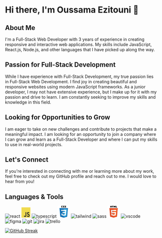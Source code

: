 # Hi there, I'm Oussama Ezitouni 👋

## About Me

I'm a Full-Stack Web Developer with 3 years of experience in creating responsive and interactive web applications. My skills include JavaScript, React.js, Node.js, and other languages that I have picked up along the way.

## Passion for Full-Stack Development

While I have experience with Full-Stack Development, my true passion lies in Full-Stack Web Development. I find joy in creating beautiful and responsive websites using modern JavaScript frameworks. As a junior developer, I may not have extensive experience, but I make up for it with my passion and drive to learn. I am constantly seeking to improve my skills and knowledge in this field.

## Looking for Opportunities to Grow

I am eager to take on new challenges and contribute to projects that make a meaningful impact. I am looking for an opportunity to join a company where I can grow and learn as a Full-Stack Developer and where I can put my skills to use in real-world projects.

## Let's Connect

If you're interested in connecting with me or learning more about my work, feel free to check out my GitHub profile and reach out to me. I would love to hear from you!


## Languages & Tools

<p>
<img src="https://cdn.jsdelivr.net/gh/devicons/devicon/icons/react/react-original.svg" alt="react" width="35" height="35"/>
<img src="https://raw.githubusercontent.com/devicons/devicon/master/icons/javascript/javascript-original.svg" alt="javascript" width="30" height="35"/>
<img src="https://cdn.jsdelivr.net/gh/devicons/devicon/icons/typescript/typescript-plain.svg" alt="typescript" width="30" height="35"/>
<img src="https://raw.githubusercontent.com/devicons/devicon/master/icons/css3/css3-original-wordmark.svg" alt="css3" width="40" height="40"/>
<img src="https://cdn.jsdelivr.net/gh/devicons/devicon/icons/tailwindcss/tailwindcss-plain.svg" alt="tailwind" width="35" height="35" />        
<img src="https://cdn.jsdelivr.net/gh/devicons/devicon/icons/sass/sass-original.svg" alt="sass" width="35" height="35"/>
<img src="https://raw.githubusercontent.com/devicons/devicon/master/icons/html5/html5-original-wordmark.svg" alt="html5" width="40" height="40"/>
<img src="https://cdn.jsdelivr.net/gh/devicons/devicon/icons/vscode/vscode-original.svg" alt="vscode" width="35" height="35"/>
<img src="https://cdn.jsdelivr.net/gh/devicons/devicon/icons/figma/figma-original.svg" alt="figma" width="30" height="35"/>
<img src="https://cdn.jsdelivr.net/gh/devicons/devicon/icons/git/git-original.svg" alt="git" width="35" height="35"/>
<img src="https://cdn.jsdelivr.net/gh/devicons/devicon/icons/jira/jira-original.svg" alt="jira" width="35" height="35"/>
<img src="https://cdn.jsdelivr.net/gh/devicons/devicon/icons/trello/trello-plain.svg" alt="trello" width="30" height="30"/>
</p>





[![GitHub Streak](https://streak-stats.demolab.com?user=ezitounioussama&theme=dark&border_radius=50)](https://git.io/streak-stats)
